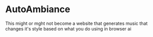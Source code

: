 # AutoAmbiance
This might or mght not become a website that generates music that changes it's style based on what you do using in browser ai
